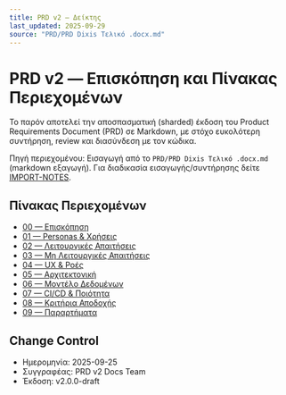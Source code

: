 ```yaml
---
title: PRD v2 — Δείκτης
last_updated: 2025-09-29
source: "PRD/PRD Dixis Τελικό .docx.md"
---
```


# PRD v2 — Επισκόπηση και Πίνακας Περιεχομένων

Το παρόν αποτελεί την αποσπασματική (sharded) έκδοση του Product Requirements Document (PRD) σε Markdown, με στόχο ευκολότερη συντήρηση, review και διασύνδεση με τον κώδικα. 

Πηγή περιεχομένου: Εισαγωγή από το `PRD/PRD Dixis Τελικό .docx.md` (markdown εξαγωγή). Για διαδικασία εισαγωγής/συντήρησης δείτε [IMPORT-NOTES](./IMPORT-NOTES.md).

## Πίνακας Περιεχομένων

- [00 — Επισκόπηση](./00-overview.md)
- [01 — Personas & Χρήσεις](./01-personas-and-use-cases.md)
- [02 — Λειτουργικές Απαιτήσεις](./02-functional-requirements.md)
- [03 — Μη Λειτουργικές Απαιτήσεις](./03-non-functional-requirements.md)
- [04 — UX & Ροές](./04-ux-and-flows.md)
- [05 — Αρχιτεκτονική](./05-architecture.md)
- [06 — Μοντέλο Δεδομένων](./06-data-model.md)
- [07 — CI/CD & Ποιότητα](./07-ci-cd-and-quality.md)
- [08 — Κριτήρια Αποδοχής](./08-acceptance-criteria.md)
- [09 — Παραρτήματα](./09-appendices.md)

## Change Control

- Ημερομηνία: 2025-09-25
- Συγγραφέας: PRD v2 Docs Team
- Έκδοση: v2.0.0-draft
